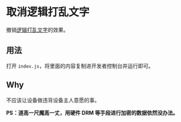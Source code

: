 # 取消逻辑打乱文字
撤销[逻辑打乱文字](https://github.com/Innei/shuffle-article)的效果。

## 用法
打开 `index.js`，将里面的内容复制进开发者控制台并运行即可。

## Why
不应该让设备做违背设备主人意愿的事。

**PS：道高一尺魔高一丈，用硬件 DRM 等手段进行加密的数据依然没办法。**
